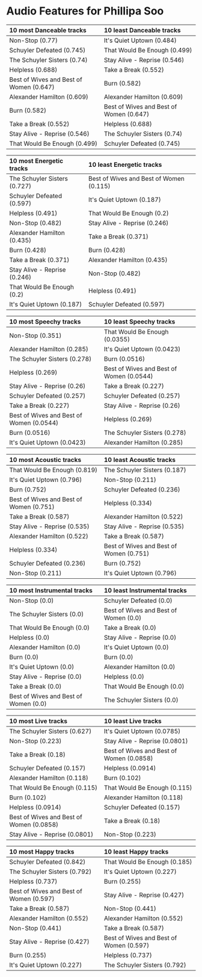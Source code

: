 # Audio Features for Phillipa Soo
| 10 most Danceable tracks | 10 least Danceable tracks |
|:---|:---|
| Non-Stop (0.77) | It's Quiet Uptown (0.484) |
| Schuyler Defeated (0.745) | That Would Be Enough (0.499) |
| The Schuyler Sisters (0.74) | Stay Alive - Reprise (0.546) |
| Helpless (0.688) | Take a Break (0.552) |
| Best of Wives and Best of Women (0.647) | Burn (0.582) |
| Alexander Hamilton (0.609) | Alexander Hamilton (0.609) |
| Burn (0.582) | Best of Wives and Best of Women (0.647) |
| Take a Break (0.552) | Helpless (0.688) |
| Stay Alive - Reprise (0.546) | The Schuyler Sisters (0.74) |
| That Would Be Enough (0.499) | Schuyler Defeated (0.745) |

| 10 most Energetic tracks | 10 least Energetic tracks |
|:---|:---|
| The Schuyler Sisters (0.727) | Best of Wives and Best of Women (0.115) |
| Schuyler Defeated (0.597) | It's Quiet Uptown (0.187) |
| Helpless (0.491) | That Would Be Enough (0.2) |
| Non-Stop (0.482) | Stay Alive - Reprise (0.246) |
| Alexander Hamilton (0.435) | Take a Break (0.371) |
| Burn (0.428) | Burn (0.428) |
| Take a Break (0.371) | Alexander Hamilton (0.435) |
| Stay Alive - Reprise (0.246) | Non-Stop (0.482) |
| That Would Be Enough (0.2) | Helpless (0.491) |
| It's Quiet Uptown (0.187) | Schuyler Defeated (0.597) |

| 10 most Speechy tracks | 10 least Speechy tracks |
|:---|:---|
| Non-Stop (0.351) | That Would Be Enough (0.0355) |
| Alexander Hamilton (0.285) | It's Quiet Uptown (0.0423) |
| The Schuyler Sisters (0.278) | Burn (0.0516) |
| Helpless (0.269) | Best of Wives and Best of Women (0.0544) |
| Stay Alive - Reprise (0.26) | Take a Break (0.227) |
| Schuyler Defeated (0.257) | Schuyler Defeated (0.257) |
| Take a Break (0.227) | Stay Alive - Reprise (0.26) |
| Best of Wives and Best of Women (0.0544) | Helpless (0.269) |
| Burn (0.0516) | The Schuyler Sisters (0.278) |
| It's Quiet Uptown (0.0423) | Alexander Hamilton (0.285) |

| 10 most Acoustic tracks | 10 least Acoustic tracks |
|:---|:---|
| That Would Be Enough (0.819) | The Schuyler Sisters (0.187) |
| It's Quiet Uptown (0.796) | Non-Stop (0.211) |
| Burn (0.752) | Schuyler Defeated (0.236) |
| Best of Wives and Best of Women (0.751) | Helpless (0.334) |
| Take a Break (0.587) | Alexander Hamilton (0.522) |
| Stay Alive - Reprise (0.535) | Stay Alive - Reprise (0.535) |
| Alexander Hamilton (0.522) | Take a Break (0.587) |
| Helpless (0.334) | Best of Wives and Best of Women (0.751) |
| Schuyler Defeated (0.236) | Burn (0.752) |
| Non-Stop (0.211) | It's Quiet Uptown (0.796) |

| 10 most Instrumental tracks | 10 least Instrumental tracks |
|:---|:---|
| Non-Stop (0.0) | Schuyler Defeated (0.0) |
| The Schuyler Sisters (0.0) | Best of Wives and Best of Women (0.0) |
| That Would Be Enough (0.0) | Take a Break (0.0) |
| Helpless (0.0) | Stay Alive - Reprise (0.0) |
| Alexander Hamilton (0.0) | It's Quiet Uptown (0.0) |
| Burn (0.0) | Burn (0.0) |
| It's Quiet Uptown (0.0) | Alexander Hamilton (0.0) |
| Stay Alive - Reprise (0.0) | Helpless (0.0) |
| Take a Break (0.0) | That Would Be Enough (0.0) |
| Best of Wives and Best of Women (0.0) | The Schuyler Sisters (0.0) |

| 10 most Live tracks | 10 least Live tracks |
|:---|:---|
| The Schuyler Sisters (0.627) | It's Quiet Uptown (0.0785) |
| Non-Stop (0.223) | Stay Alive - Reprise (0.0801) |
| Take a Break (0.18) | Best of Wives and Best of Women (0.0858) |
| Schuyler Defeated (0.157) | Helpless (0.0914) |
| Alexander Hamilton (0.118) | Burn (0.102) |
| That Would Be Enough (0.115) | That Would Be Enough (0.115) |
| Burn (0.102) | Alexander Hamilton (0.118) |
| Helpless (0.0914) | Schuyler Defeated (0.157) |
| Best of Wives and Best of Women (0.0858) | Take a Break (0.18) |
| Stay Alive - Reprise (0.0801) | Non-Stop (0.223) |

| 10 most Happy tracks | 10 least Happy tracks |
|:---|:---|
| Schuyler Defeated (0.842) | That Would Be Enough (0.185) |
| The Schuyler Sisters (0.792) | It's Quiet Uptown (0.227) |
| Helpless (0.737) | Burn (0.255) |
| Best of Wives and Best of Women (0.597) | Stay Alive - Reprise (0.427) |
| Take a Break (0.587) | Non-Stop (0.441) |
| Alexander Hamilton (0.552) | Alexander Hamilton (0.552) |
| Non-Stop (0.441) | Take a Break (0.587) |
| Stay Alive - Reprise (0.427) | Best of Wives and Best of Women (0.597) |
| Burn (0.255) | Helpless (0.737) |
| It's Quiet Uptown (0.227) | The Schuyler Sisters (0.792) |
